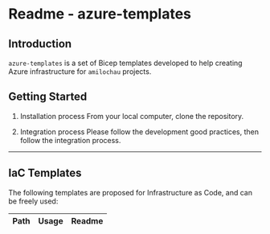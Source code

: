 # Readme - azure-templates

## Introduction

`azure-templates` is a set of Bicep templates developed to help creating Azure infrastructure for `amilochau` projects.

## Getting Started

1. Installation process
From your local computer, clone the repository.

2. Integration process
Please follow the development good practices, then follow the integration process.

---

## IaC Templates

The following templates are proposed for Infrastructure as Code, and can be freely used:

| Path | Usage | Readme |
| ---- | ----- | ------ |
